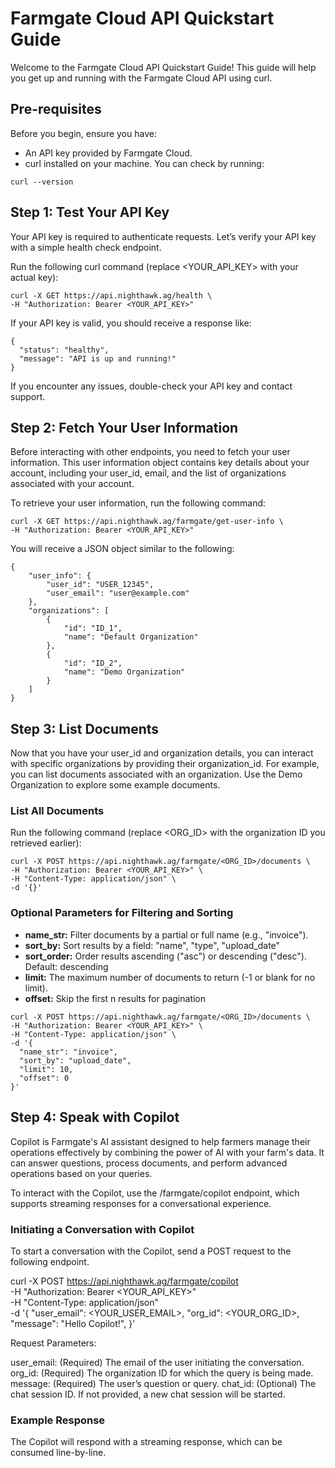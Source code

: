 # Farmgate Cloud API Quickstart Guide
Welcome to the Farmgate Cloud API Quickstart Guide! This guide will help you get up and running with the Farmgate Cloud API using curl.

## Pre-requisites
Before you begin, ensure you have:

- An API key provided by Farmgate Cloud.
- curl installed on your machine. You can check by running:

```
curl --version
```

## Step 1: Test Your API Key
Your API key is required to authenticate requests. Let’s verify your API key with a simple health check endpoint.

Run the following curl command (replace <YOUR_API_KEY> with your actual key):

```
curl -X GET https://api.nighthawk.ag/health \
-H "Authorization: Bearer <YOUR_API_KEY>"
```

If your API key is valid, you should receive a response like:

```
{
  "status": "healthy",
  "message": "API is up and running!"
}
```

If you encounter any issues, double-check your API key and contact support.

## Step 2: Fetch Your User Information
Before interacting with other endpoints, you need to fetch your user information. This user information object contains key details about your account, including your user_id, email, and the list of organizations associated with your account.

To retrieve your user information, run the following command:

```
curl -X GET https://api.nighthawk.ag/farmgate/get-user-info \
-H "Authorization: Bearer <YOUR_API_KEY>"
```

You will receive a JSON object similar to the following:

```
{
    "user_info": {
        "user_id": "USER_12345",
        "user_email": "user@example.com"
    },
    "organizations": [
        {
            "id": "ID_1",
            "name": "Default Organization"
        },
        {
            "id": "ID_2",
            "name": "Demo Organization"
        }
    ]
}
```

## Step 3: List Documents
Now that you have your user_id and organization details, you can interact with specific organizations by providing their organization_id. For example, you can list documents associated with an organization. Use the Demo Organization to explore some example documents.

### List All Documents

Run the following command (replace <ORG_ID> with the organization ID you retrieved earlier):

```
curl -X POST https://api.nighthawk.ag/farmgate/<ORG_ID>/documents \
-H "Authorization: Bearer <YOUR_API_KEY>" \
-H "Content-Type: application/json" \
-d '{}'
```

### Optional Parameters for Filtering and Sorting
- **name_str:** Filter documents by a partial or full name (e.g., "invoice").
- **sort_by:** Sort results by a field: "name", "type", "upload_date"
- **sort_order:** Order results ascending ("asc") or descending ("desc"). Default: descending
- **limit:** The maximum number of documents to return (-1 or blank for no limit).
- **offset:** Skip the first n results for pagination

```
curl -X POST https://api.nighthawk.ag/farmgate/<ORG_ID>/documents \
-H "Authorization: Bearer <YOUR_API_KEY>" \
-H "Content-Type: application/json" \
-d '{
  "name_str": "invoice",
  "sort_by": "upload_date",
  "limit": 10,
  "offset": 0
}'
```

## Step 4: Speak with Copilot
Copilot is Farmgate's AI assistant designed to help farmers manage their operations effectively by combining the power of AI with your farm's data. It can answer questions, process documents, and perform advanced operations based on your queries.

To interact with the Copilot, use the /farmgate/copilot endpoint, which supports streaming responses for a conversational experience.

### Initiating a Conversation with Copilot
To start a conversation with the Copilot, send a POST request to the following endpoint.

curl -X POST https://api.nighthawk.ag/farmgate/copilot \
-H "Authorization: Bearer <YOUR_API_KEY>" \
-H "Content-Type: application/json" \
-d '{
  "user_email": <YOUR_USER_EMAIL>,
  "org_id": <YOUR_ORG_ID>,
  "message": "Hello Copilot!",
}'

Request Parameters:

user_email: (Required) The email of the user initiating the conversation.
org_id: (Required) The organization ID for which the query is being made.
message: (Required) The user’s question or query.
chat_id: (Optional) The chat session ID. If not provided, a new chat session will be started.

### Example Response
The Copilot will respond with a streaming response, which can be consumed line-by-line.
